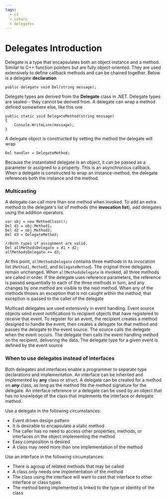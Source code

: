 ```yaml
---
tags:
  - cs
  - csharp
  - delegates
---
```


# Delegates Introduction

Delegate is a type that encapsulates both an object instance and a method. Similar to C++ function pointers but are fully object-oriented. They are used extensively to define callback methods and can be chained together. Below is a delegate **declaration**

`public delegate void Del(string message);`

Delegate types are derived from the **Delegate** class in .NET. Delegate types are sealed-- they cannot be derived from. A delegate can wrap a method defined somewhere else, like this one

```
public static void DelegateMethod(string message)
{
    Console.WriteLine(message);
}
```

A delegate object is constructed by setting the method the delegate will wrap

`Del handler = DelegateMethod;`

Because the instantiated delegate is an object, it can be passed as a parameter or assigned to a property. This is an asynchronous callback. When a delegate is constructed to wrap an instance-method, the delegate references both the instance and the method. 

### Multicasting

A delegate can call more than one method when invoked. To add an extra method to the delegate's list of methods (the **invocation list**), add delegates using the addition operators.

```
var obj = new MethodClass();
Del d1 = obj.Method1;
Del d2 = obj.Method2;
Del d3 = DelegateMethod;

//Both types of assignment are valid.
Del allMethodsDelegate = d1 + d2;
allMethodsDelegate += d3;
```

At this point, `allMethodsDelegate` contains three methods in its invocation list (`Method1`, `Method2`, and `DelegateMethod`). The original three delegates remain unchanged. When `allMethodsDelegate` is invoked, all three methods are called in order. If the delegate uses reference parameters, the reference is passed sequentially to each of the three methods in turn, and any changes by one method are visible to the next method. When any of the methods throws an exception that is not caught within the method, that exception is passed to the caller of the delegate

Multicast delegates are used extensively in event handling. Event source objects send event notifications to recipient objects that have registered to receive that event. To register for an event, the recipient creates a method designed to handle the event, then creates a delegate for that method and passes the delegate to the event source. The source calls the delegate when the event occurs. The delegate then calls the event handling method on the recipient, delivering the data. The delegate type for a given event is defined by the event source

### When to use delegates instead of interfaces

Both delegates and interfaces enable a programmer to separate type declarations and implementation. An interface can be inherited and implemented by **any** class or struct. A delegate can be created for a method on **any** class, as long as the method fits the method signature for the delegate. An interface reference or a delegate can be used by an object that has no knowledge of the class that implements the interface or delegate method.

Use a delegate in the following circumstances:
  - Event driven design pattern
  - It is desirable to encapsulate a static method
  - The caller has no need to access other properties, methods, or interfaces on the object implementing the method
  - Easy composition is desired
  - A class may need more than one implementation of the method

Use an interface in the following circumstances:
  - There is agroup of related methods that may be called
  - A class only needs one implementation of the method
  - The class using the interface will want to cast that interface to other interface or class types
  - The method being implemented is linked to the type or identity of the class

